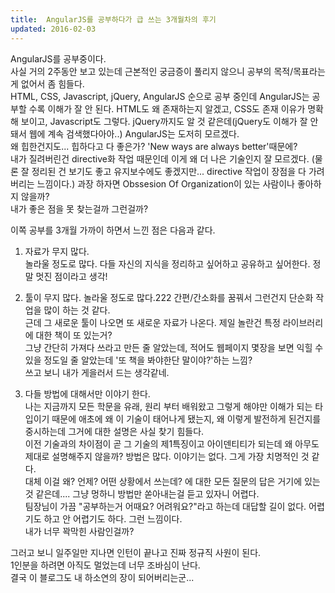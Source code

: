 ```yaml
---
title:  AngularJS를 공부하다가 급 쓰는 3개월차의 후기
updated: 2016-02-03
---
```



AngularJS를 공부중이다.   
사실 거의 2주동안 보고 있는데 근본적인 궁금증이 풀리지 않으니 공부의 목적/목표라는게 없어서 좀 힘들다.   
HTML, CSS, Javascript, jQuery, AngularJS 순으로 공부 중인데 AngularJS는 공부할 수록 이해가 잘 안 된다.
HTML도 왜 존재하는지 알겠고, CSS도 존재 이유가 명확해 보이고, Javascript도 그렇다.
jQuery까지도 알 것 같은데(jQuery도 이해가 잘 안 돼서 웹에 계속 검색했다아아..) AngularJS는 도저히 모르겠다.   
왜 힙한건지도... 힙하다고 다 좋은가? 'New ways are always better'때문에?   
내가 질려버린건 directive화 작업 때문인데 이게 왜 더 나은 기술인지 잘 모르겠다. 
(물론 잘 정리된 건 보기도 좋고 유지보수에도 좋겠지만... directive 작업이 장점을 다 가려버리는 느낌이다.)
과장 하자면 Obssesion Of Organization이 있는 사람이나 좋아하지 않을까?   
내가 좋은 점을 못 찾는걸까 그런걸까?   

이쪽 공부를 3개월 가까이 하면서 느낀 점은 다음과 같다.
   
1. 자료가 무지 많다.   
놀라울 정도로 많다. 다들 자신의 지식을 정리하고 싶어하고 공유하고 싶어한다. 정말 멋진 점이라고 생각!   
   
2. 툴이 무지 많다.
놀라울 정도로 많다.222 간편/간소화를 꿈꿔서 그런건지 단순화 작업을 많이 하는 것 같다.   
근데 그 새로운 툴이 나오면 또 새로운 자료가 나온다. 제일 놀란건 특정 라이브러리에 대한 책이 또 있는거?   
그냥 간단히 가져다 쓰라고 만든 줄 알았는데, 적어도 웹페이지 몇장을 보면 익힐 수 있을 정도일 줄 알았는데 '또 책을 봐야한단 말이야?'하는 느낌?   
쓰고 보니 내가 게을러서 드는 생각같네.   

3. 다들 방법에 대해서만 이야기 한다.    
나는 지금까지 모든 학문을 유래, 원리 부터 배워왔고 그렇게 해야만 이해가 되는 타입이기 때문에 애초에 왜 이 기술이 태어나게 됐는지, 왜 이렇게 발전하게 된건지를 중시하는데 그거에 대한 설명은 사실 찾기 힘들다.   
이전 기술과의 차이점이 곧 그 기술의 제1특징이고 아이덴티티가 되는데 왜 아무도 제대로 설명해주지 않을까? 방법은 많다. 이야기는 없다. 그게 가장 치명적인 것 같다.   
대체 이걸 왜? 언제? 어떤 상황에서 쓰는데? 에 대한 모든 질문의 답은 거기에 있는 것 같은데.... 그냥 멍하니 방법만 쏟아내는걸 듣고 있자니 어렵다.   
팀장님이 가끔 "공부하는거 어때요? 어려워요?"라고 하는데 대답할 길이 없다. 어렵기도 하고 안 어렵기도 하다. 그런 느낌이다.   
내가 너무 꽉막힌 사람인걸까?   
   
그러고 보니 일주일만 지나면 인턴이 끝나고 진짜 정규직 사원이 된다.   
1인분을 하려면 아직도 멀었는데 너무 조바심이 난다.   
결국 이 블로그도 내 하소연의 장이 되어버리는군...
